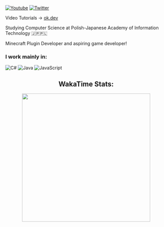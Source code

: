 [![Youtube](https://img.shields.io/youtube/channel/subscribers/UCRLlmm4LgVG9L-VTJWG2lJg?style=social)](https://www.youtube.com/@codewithoskar)
[![Twitter](https://img.shields.io/twitter/follow/codewithoskar?label=Twitter&style=social)](https://twitter.com/okdotdev)

 Video Tutorials -> [ok.dev](https://www.youtube.com/channel/UCRLlmm4LgVG9L-VTJWG2lJg)

Studying Computer Science at Polish-Japanese Academy of Information Technology 🇯🇵🇵🇱

Minecraft Plugin Developer and aspiring game developer!

### I work mainly in:
![C#](https://img.shields.io/badge/c%23-%23239120.svg?style=for-the-badge&logo=csharp&logoColor=white)
![Java](https://img.shields.io/badge/java-%23ED8B00.svg?style=for-the-badge&logo=openjdk&logoColor=white)
![JavaScript](https://img.shields.io/badge/javascript-%23323330.svg?style=for-the-badge&logo=javascript&logoColor=%23F7DF1E)

<h2 align="center"> WakaTime Stats: </h2>
<p align="center">
  <img src="https://wakatime.com/share/@c48108c0-dd21-4265-995a-32d28034e2fc/55d7facd-2e69-4a18-bb86-9a14b892524c.svg" height="400">
</p>
